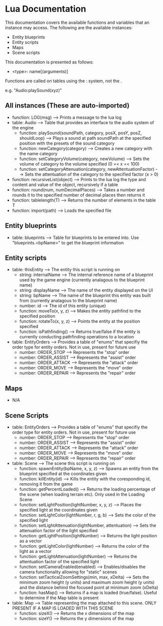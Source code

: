 # Lua Documentation

This documentation covers the available functions and variables that an instance may access.
The following are the available instances:
 - Entity blueprints
 - Entity scripts
 - Maps
 - Scene scripts
 
This documentation is presented as follows:
 - \<type\>: name[(arguments)]
 
Functions are called on tables using the : system, not the .

e.g. "Audio:playSound(xyz)"

## All instances (These are auto-imported)
 - function: LOG(msg)															--> Prints a message to the lua log
 - table: Audio																	--> Table that provides an interface to the audio system of the engine
   - function: playSound(soundPath, category, posX, posY, posZ, shouldLoop)		--> Plays a sound at path soundPath at the specified position with the presets of the sound category
   - function: newCategory(category)											--> Creates a new category with the name category
   - function: setCategoryVolume(category, newVolume)							--> Sets the volume of category to the volume specified (0 =< x =< 100)
   - function: setCategoryAttenuation(category, newAttentuationFactor)			--> Sets the attentuation of the category to the specified factor (x > 0)
 - function: recursiveList(object)												--> Prints to the lua log the type and content and value of the object, recursively if a table
 - function: round(num, numDecimalPlaces)										--> Takes a number and rounds it to the specified number of decimal places then returns it
 - function: tablelength(T) 													--> Returns the number of elements in the table T
 - function: import(path)														--> Loads the specified file

## Entity blueprints
 - table: blueprints															--> Table for blueprints to be entered into. Use "blueprints.\<bpName\>" to get the blueprint information

## Entity scripts
 - table: thisEntity															--> The entity this script is running on
   - string: internalName														--> The internal reference name of a blueprint used by the game engine (currently analagous to the blueprint name)
   - string: displayName														--> The name of the entity displayed on the UI
   - string: bpName																--> The name of the blueprint this entity was built from (currently analagous to the blueprint name)
   - number: id																	--> The id of this entity (unique)
   - function: moveTo(x, y, z)													--> Makes the entity pathfind to the specified position
   - function: rotateTo(x, y, z)												--> Points the entity at the position specified
   - function: isPathfinding()													--> Returns true/false if the entity is currently conducting pathfinding operations to a location
 - table: EntityOrders															--> Provides a table of "enums" that specifiy the order type for entity orders. Not in use, present for future use
   - number: ORDER_STOP															--> Represents the "stop" order
   - number: ORDER_ASSIST														--> Represents the "assist" order
   - number: ORDER_ATTACK														--> Represents the "attack" order
   - number: ORDER_MOVE															--> Represents the "move" order
   - number: ORDER_REPAIR														--> Represents the "repair" order

## Maps
 - N/A 
 
## Scene Scripts
 - table: EntityOrders															--> Provides a table of "enums" that specifiy the order type for entity orders. Not in use, present for future use
   - number: ORDER_STOP															--> Represents the "stop" order
   - number: ORDER_ASSIST														--> Represents the "assist" order
   - number: ORDER_ATTACK														--> Represents the "attack" order
   - number: ORDER_MOVE															--> Represents the "move" order
   - number: ORDER_REPAIR														--> Represents the "repair" order
 - table: Scene																	--> The scene this script is running on
   - function: spawnEntity(bpName, x, y, z)										--> Spawns an entity from the blueprint specified at the coordinates given
   - function: killEntity(id)													--> Kills the entity with the coresponding id, removing it from the game
   - function: getPercentLoaded()												--> Returns the loading percentage of the scene (when loading terrain etc). Only used in the Loading Scene
   - function: setLightPosition(lightNumber, x, y, z)							--> Places the specified light at the coordinates given
   - function: setLightColor(lightNumber, r, g, b)								--> Sets the color of the specified light
   - function: setLightAttenuation(lightNumber, attentuation)					--> Sets the attenuation factor of the light specified
   - function: getLightPosition(lightNumber)									--> Returns the light position as a vector
   - function: getLightColor(lightNumber)										--> Returns the color of the light as a vector
   - function: getLightAttenuation(lightNumber)									--> Returns the attentuation factor of the specified light
   - function: setCameraEnabled(enabled)										--> Enables/disables the camera functionality allowing for "static" scenes
   - function: setTacticalZoomSettings(min, max, xDelta)						--> Sets the minimum zoom height (y units) and maximum zoom height (y units) and the distance behind the focused point at minimum zoom (xDelta)
   - function: hasMap()															--> Returns if a map is loaded (true/false). Useful to determine if the Map table is present
 - table: Map																	--> Table representing the map attached to this scene. ONLY PRESENT IF A MAP IS LOADED WITH THIS SCENE
   - function: sizeX()															--> Returns the x dimensions of the map
   - function: sizeY()															--> Returns the y dimensions of the map